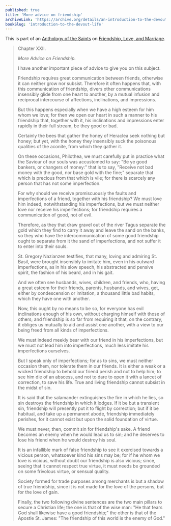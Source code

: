 ```yaml
---
published: true
title: 'More advice on friendship'
archiveLink: 'https://archive.org/details/an-introduction-to-the-devout-life/page/159?view=theater'
bookSlug: 'introduction-to-the-devout-life'
---
```


This is part of an [Anthology of the Saints](/anthologies.html) on [Friendship, Love, and Marriage](/anthologies/friendship-love-and-marriage.html).

> Chapter XXII.
>
> *More Advice on Friendship.*
>
> I have another important piece of advice to give you on this subject.
>
> Friendship requires great communication between friends, otherwise it can neither grow nor subsist. Therefore it often happens that, with this communication of friendship, divers other communications insensibly glide from one heart to another, by a mutual infusion and reciprocal intercourse of affections, inclinations, and impressions.
>
> But this happens especially when we have a high esteem for him whom we love; for then we open our heart in such a manner to his friendship that, together with it, his inclinations and impressions enter rapidly in their full stream, be they good or bad.
>
> Certainly the bees that gather the honey of Heraclea seek nothing but honey; but yet, with the honey they insensibly suck the poisonous qualities of the aconite, from which they gather it.
>
> On these occasions, Philothea, we must carefully put in practice what the Saviour of our souls was accustomed to say: "Be ye good bankers, or changers of money:" that is to say, "Receive not bad money with the good, nor base gold with the fine;" separate that which is precious from that which is vile; for there is scarcely any person that has not some imperfection.
>
> For why should we receive promiscuously the faults and imperfections of a friend, together with his friendship? We must love him indeed, notwithstanding his imperfections, but we must neither love nor receive his imperfections; for friendship requires a communication of good, not of evil.
>
> Therefore, as they that draw gravel out of the river Tagus separate the gold which they find to carry it away and leave the sand on the banks, so they who have the intercommunication of some good friendship ought to separate from it the sand of imperfections, and not suffer it to enter into their souls.
>
> St. Gregory Nazianzen testifies, that many, loving and admiring St. Basil, were brought insensibly to imitate him, even in his outward imperfections, as in his slow speech, his abstracted and pensive spirit, the fashion of his beard, and in his gait.
>
> And we often see husbands, wives, children, and friends, who, having a great esteem for their friends, parents, husbands, and wives, get, either by condescension or imitation, a thousand little bad habits, which they have one with another.
>
> Now, this ought by no means to be so, for everyone has evil inclinations enough of his own, without charging himself with those of others; and friendship is so far from requiring it that, on the contrary, it obliges us mutually to aid and assist one another, with a view to our being freed from all kinds of imperfections.
>
> We must indeed meekly bear with our friend in his imperfections, but we must not lead him into imperfections, much less imitate his imperfections ourselves.
>
> But I speak only of imperfections; for as to sins, we must neither occasion them, nor tolerate them in our friends. It is either a weak or a wicked friendship to behold our friend perish and not to help him; to see him die of an abscess, and not to dare to open it with a lancet of correction, to save his life. True and living friendship cannot subsist in the midst of sin.
>
> It is said that the salamander extinguishes the fire in which he lies, so sin destroys the friendship in which it lodges. If it be but a transient sin, friendship will presently put it to flight by correction; but if it be habitual, and take up a permanent abode, friendship immediately perishes, for it cannot exist but upon the solid foundation of virtue.
>
> We must never, then, commit sin for friendship's sake. A friend becomes an enemy when he would lead us to sin; and he deserves to lose his friend when he would destroy his soul.
>
> It is an infallible mark of false friendship to see it exercised towards a vicious person, whatsoever kind his sins may be; for if he whom we love is vicious, without doubt our friendship is also vicious; since, seeing that it cannot respect true virtue, it must needs be grounded on some frivolous virtue, or sensual quality.
>
> Society formed for trade purposes among merchants is but a shadow of true friendship, since it is not made for the love of the persons, but for the love of gain.
>
> Finally, the two following divine sentences are the two main pillars to secure a Christian life; the one is that of the wise man: "He that fears God shall likewise have a good friendship;" the other is that of the Apostle St. James: "The friendship of this world is the enemy of God."
